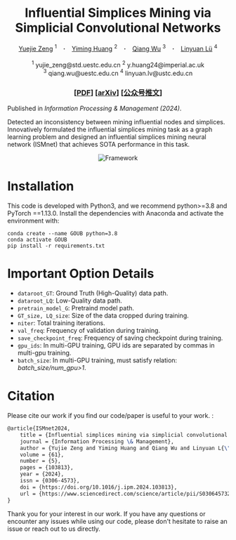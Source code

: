 <h1 align="center"> Influential Simplices Mining via Simplicial Convolutional Networks </h1>

<div align="center">
  <a href="http://yujie.world/">Yuejie Zeng</a> <sup>1</sup> &ensp; <b>&middot</b> &ensp;
  <a href="https://yimingh.top/">Yiming Huang</a> <sup>2</sup> &ensp; <b>&middot</b> &ensp;
  <a href="https://scholar.google.co.uk/citations?hl=en&user=edUqF7sAAAAJ&view_op=list_works&sortby=pubdate">Qiang Wu</a> <sup>3</sup> &ensp; <b>&middot</b> &ensp;
  <a href="https://linyuanlab.com/">Linyuan Lü</a> <sup>4</sup>
  <br> <br> 
<sup>1</sup> yujie_zeng@std.uestc.edu.cn  
<sup>2</sup> y.huang24@imperial.ac.uk <br> 
<sup>3</sup> qiang.wu@uestc.edu.cn 
<sup>4</sup> linyuan.lv@ustc.edu.cn
</div>

<h3 align="center"> 
[<a href="https://www.sciencedirect.com/science/article/abs/pii/S0306457324001729?via%3Dihub">PDF</a>]
[<a href="https://arxiv.org/pdf/2307.05841">arXiv</a>]
[<a href="https://mp.weixin.qq.com/s/DnmGTCx0EJ873OsnW1_jYQ">公众号推文</a>]

</h3>


Published in *Information Processing & Management (2024)*.

Detected an inconsistency between mining influential nodes and simplices. Innovatively formulated the influential simplices mining task as a graph learning problem and designed an influential simplices mining neural network (ISMnet) that achieves SOTA performance in this task.
<div align="center">
    <img src="figs/framework.png" alt="Framework">
</div>



# Installation
This code is developed with Python3, and we recommend python>=3.8 and PyTorch ==1.13.0. Install the dependencies with Anaconda and activate the environment with:

    conda create --name GOUB python=3.8
    conda activate GOUB
    pip install -r requirements.txt



# Important Option Details
* `dataroot_GT`: Ground Truth (High-Quality) data path.
* `dataroot_LQ`: Low-Quality data path.
* `pretrain_model_G`: Pretraind model path.
* `GT_size, LQ_size`: Size of the data cropped during training.
* `niter`: Total training iterations.
* `val_freq`: Frequency of validation during training.
* `save_checkpoint_freq`: Frequency of saving checkpoint during training.
* `gpu_ids`: In multi-GPU training, GPU ids are separated by commas in multi-gpu training.
* `batch_size`: In multi-GPU training, must satisfy relation: *batch_size/num_gpu>1*.


# Citation
Please cite our work if you find our code/paper is useful to your work. :
```latex
@article{ISMnet2024, 
    title = {Influential simplices mining via simplicial convolutional networks}, 
    journal = {Information Processing \& Management}, 
    author = {Yujie Zeng and Yiming Huang and Qiang Wu and Linyuan L{\"u}}, 
    volume = {61}, 
    number = {5}, 
    pages = {103813}, 
    year = {2024}, 
    issn = {0306-4573}, 
    doi = {https://doi.org/10.1016/j.ipm.2024.103813}, 
    url = {https://www.sciencedirect.com/science/article/pii/S0306457324001729}, 
}
```


 
Thank you for your interest in our work. If you have any questions or encounter any issues while using our code, please don't hesitate to raise an issue or reach out to us directly.
